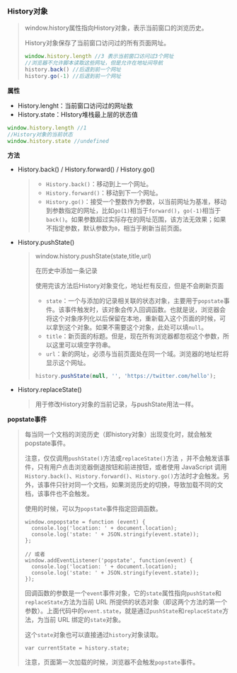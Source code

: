### History对象

> window.history属性指向History对象，表示当前窗口的浏览历史。
>
> History对象保存了当前窗口访问过的所有页面网址。
>
> ```js
> window.history.length //3 表示当前窗口访问过3个网址
> //浏览器不允许脚本读取这些网址，但是允许在地址间导航
> history.back() //后退到前一个网址
> history.go(-1) //后退到前一个网址
> ```

**属性**

- History.lenght：当前窗口访问过的网址数
- History.state：HIstory堆栈最上层的状态值

```js
window.history.length //1
//History对象的当前状态
window.history.state //undefined
```

**方法**

- History.back() / History.forward() / History.go()

  > - `History.back()`：移动到上一个网址。
  > - `History.forward()`：移动到下一个网址。
  > - `History.go()`：接受一个整数作为参数，以当前网址为基准，移动到参数指定的网址，比如`go(1)`相当于`forward()`，`go(-1)`相当于`back()`。如果参数超过实际存在的网址范围，该方法无效果；如果不指定参数，默认参数为`0`，相当于刷新当前页面。

- History.pushState()

  > window.history.pushState(state,title,url)
  >
  > 在历史中添加一条记录
  >
  > 使用完该方法后History对象变化，地址栏有反应，但是不会刷新页面
  >
  > - `state`：一个与添加的记录相关联的状态对象，主要用于`popstate`事件。该事件触发时，该对象会传入回调函数。也就是说，浏览器会将这个对象序列化以后保留在本地，重新载入这个页面的时候，可以拿到这个对象。如果不需要这个对象，此处可以填`null`。
  > - `title`：新页面的标题。但是，现在所有浏览器都忽视这个参数，所以这里可以填空字符串。
  > - `url`：新的网址，必须与当前页面处在同一个域。浏览器的地址栏将显示这个网址。
  >
  > ```js
  > history.pushState(null, '', 'https://twitter.com/hello');
  > ```

- History.replaceState()

  > 用于修改History对象的当前记录，与pushState用法一样。

**popstate事件**

> 每当同一个文档的浏览历史（即history对象）出现变化时，就会触发popstate事件。
>
> 注意，仅仅调用`pushState()`方法或`replaceState()`方法 ，并不会触发该事件，只有用户点击浏览器倒退按钮和前进按钮，或者使用 JavaScript 调用`History.back()`、`History.forward()`、`History.go()`方法时才会触发。另外，该事件只针对同一个文档，如果浏览历史的切换，导致加载不同的文档，该事件也不会触发。
>
> 使用的时候，可以为`popstate`事件指定回调函数。
>
> ```
> window.onpopstate = function (event) {
>   console.log('location: ' + document.location);
>   console.log('state: ' + JSON.stringify(event.state));
> };
> 
> // 或者
> window.addEventListener('popstate', function(event) {
>   console.log('location: ' + document.location);
>   console.log('state: ' + JSON.stringify(event.state));
> });
> ```
>
> 回调函数的参数是一个`event`事件对象，它的`state`属性指向`pushState`和`replaceState`方法为当前 URL 所提供的状态对象（即这两个方法的第一个参数）。上面代码中的`event.state`，就是通过`pushState`和`replaceState`方法，为当前 URL 绑定的`state`对象。
>
> 这个`state`对象也可以直接通过`history`对象读取。
>
> ```
> var currentState = history.state;
> ```
>
> 注意，页面第一次加载的时候，浏览器不会触发`popstate`事件。